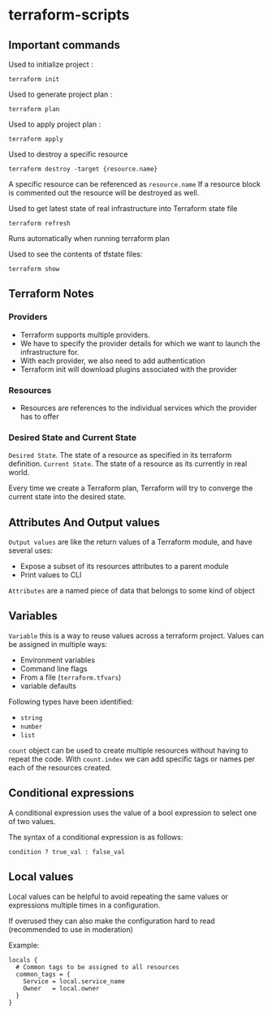 # terraform-scripts

## Important commands

Used to initialize project :
```
terraform init
```

Used to generate project plan :
```
terraform plan
```

Used to apply project plan :
```
terraform apply
```

Used to destroy a specific resource
```
terraform destroy -target {resource.name}
```
A specific resource can be referenced as `resource.name` 
If a resource block is commented out the resource will be destroyed as well.

Used to get latest state of real infrastructure into Terraform state file 
```
terraform refresh
```
Runs automatically when running terraform plan 

Used to see the contents of tfstate files:
```
terraform show
```

## Terraform Notes

### Providers
- Terraform supports multiple providers.
- We have to specify the provider details for which we want to launch the infrastructure for.
- With each provider, we also need to add authentication
- Terraform init will download plugins associated with the provider

### Resources
- Resources are references to the individual services which the provider has to offer

### Desired State and Current State

`Desired State`. The state of a resource as specified in its terraform definition.
`Current State`. The state of a resource as its currently in real world.

Every time we create a Terraform plan, Terraform will try to converge the current state into the desired state.

## Attributes And Output values

`Output values` are like the return values of a Terraform module, and have several uses:
 - Expose a subset of its resources attributes to a parent module
 - Print values to CLI
 
`Attributes` are a named piece of data that belongs to some kind of object

## Variables

`Variable` this is a way to reuse values across a terraform project. Values can be assigned in multiple ways: 
- Environment variables
- Command line flags
- From a file (`terraform.tfvars`)
- variable defaults

Following types have been identified: 
- `string`
- `number`
- `list`

`count` object can be used to create multiple resources without having to repeat the code. 
With `count.index` we can add specific tags or names per each of the resources created.

## Conditional expressions

A conditional expression uses the value of a bool expression to select one of two values.

The syntax of a conditional expression is as follows:
```
condition ? true_val : false_val
```

## Local values

Local values can be helpful to avoid repeating the same values or expressions multiple times in a configuration. 

If overused they can also make the configuration hard to read (recommended to use in moderation)

Example: 
```
locals {
  # Common tags to be assigned to all resources
  common_tags = {
    Service = local.service_name
    Owner   = local.owner
  }
}
```